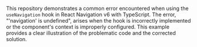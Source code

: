 This repository demonstrates a common error encountered when using the `useNavigation` hook in React Navigation v6 with TypeScript. The error, "'navigation' is undefined", arises when the hook is incorrectly implemented or the component's context is improperly configured.  This example provides a clear illustration of the problematic code and the corrected solution. 